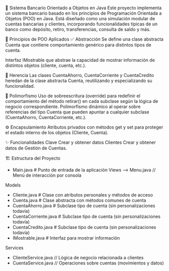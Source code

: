 🏦 Sistema Bancario Orientado a Objetos en Java
Este proyecto implementa un sistema bancario basado en los principios de Programación Orientada a Objetos (POO) en Java. Está diseñado como una simulación modular de cuentas bancarias y clientes, incorporando funcionalidades típicas de un banco como depósito, retiro, transferencias, consulta de saldo y más.

🧠 Principios de POO Aplicados
✅ Abstracción
Se define una clase abstracta Cuenta que contiene comportamiento genérico para distintos tipos de cuenta.

Interfaz IMostrable que abstrae la capacidad de mostrar información de distintos objetos (cliente, cuenta, etc.).

🧬 Herencia
Las clases CuentaAhorro, CuentaCorriente y CuentaCredito heredan de la clase abstracta Cuenta, reutilizando y especializando su funcionalidad.

🔁 Polimorfismo
Uso de sobreescritura (override) para redefinir el comportamiento del método retirar() en cada subclase según la lógica de negocio correspondiente.
Polimorfismo dinámico al operar sobre referencias del tipo Cuenta que pueden apuntar a cualquier subclase (CuentaAhorro, CuentaCorriente, etc.).

⚙️ Encapsulamiento
Atributos privados con métodos get y set para proteger el estado interno de los objetos (Cliente, Cuenta).

✨ Funcionalidades Clave
Crear y obtener datos Clientes
Crear y obtener datos de Gestión de Cuentas.

🏗️ Estructura del Proyecto
* Main.java                 # Punto de entrada de la aplicación
Views
--> Menu.java                 // Menú de interacción por consola
  
Models
* Cliente.java              #  Clase con atributos personales y métodos de acceso
* Cuenta.java               #  Clase abstracta con métodos comunes de cuenta
* CuentaAhorro.java         #  Subclase tipo de cuenta  (sin personalizaciones todavía)
* CuentaCorriente.java      #  Subclase tipo de cuenta (sin personalizaciones todavía)
* CuentaCredito.java      #  Subclase tipo de cuenta  (sin personalizaciones todavía)
* IMostrable.java           #  Interfaz para mostrar información

Services
* ClienteService.java       // Lógica de negocio relacionada a clientes
* CuentaService.java        // Operaciones sobre cuentas (movimientos y datos)

